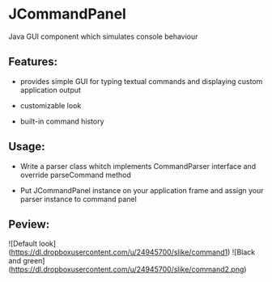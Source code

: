 JCommandPanel
=============

Java GUI component which  simulates console behaviour

## Features:

- provides simple GUI for typing textual commands and displaying custom application output

- customizable look

- built-in command history

## Usage:

- Write a parser class whitch implements CommandParser interface and override parseCommand method

- Put JCommandPanel instance on your application frame and assign your parser instance to command panel


## Peview:

![Default look] (https://dl.dropboxusercontent.com/u/24945700/slike/command1)
![Black and green] (https://dl.dropboxusercontent.com/u/24945700/slike/command2.png)
